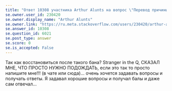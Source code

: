 ```yaml
---
title: "Ответ 10308 участника Arthur Alunts на вопрос \"Перевод причины достижения лимита по заданию вопросов\""
se.owner.user_id: 230420
se.owner.display_name: "Arthur Alunts"
se.owner.link: "https://ru.meta.stackoverflow.com/users/230420/arthur-alunts"
se.answer_id: 10308
se.question_id: 6021
se.post_type: answer
se.score: 0
se.is_accepted: False
---
```

<p>Так как восстановиться после такого бана? Stranger in the Q, СКАЗАЛ МНЕ, ЧТО ПРОСТО НУЖНО ПОДОЖДАТЬ, если это так то просто напишите мне!!! (в чате или сюда)... очень хочется задавать вопросы и получать ответы. Я задавал хорошие вопросы и получал балы и даже сам отвечал...</p>
